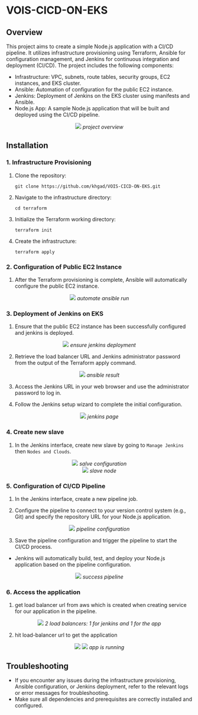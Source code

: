 # VOIS-CICD-ON-EKS

## Overview
This project aims to create a simple Node.js application with a CI/CD pipeline. It utilizes infrastructure provisioning using Terraform, Ansible for configuration management, and Jenkins for continuous integration and deployment (CI/CD). The project includes the following components:

- Infrastructure: VPC, subnets, route tables, security groups, EC2 instances, and EKS cluster.
- Ansible: Automation of configuration for the public EC2 instance.
- Jenkins: Deployment of Jenkins on the EKS cluster using manifests and Ansible.
- Node.js App: A sample Node.js application that will be built and deployed using the CI/CD pipeline.

<div align="center">
<img src="screenshots/project-overview.png">
<i>project overview</i>
</div>

## Installation

### 1. Infrastructure Provisioning
1. Clone the repository:
   ```
   git clone https://github.com/khgad/VOIS-CICD-ON-EKS.git
   ```

2. Navigate to the infrastructure directory:
   ```
   cd terraform
   ```

3. Initialize the Terraform working directory:
   ```
   terraform init
   ```

4. Create the infrastructure:
   ```
   terraform apply
   ```

### 2. Configuration of Public EC2 Instance
1. After the Terraform provisioning is complete, Ansible will automatically configure the public EC2 instance.

<div align="center">
<img src="screenshots/run-ansible-auto.png">
<i>automate ansible run</i>
</div>

### 3. Deployment of Jenkins on EKS
1. Ensure that the public EC2 instance has been successfully configured and jenkins is deployed.

<div align="center">
<img src="screenshots/ensure-jenkins-deployment.png">
<i>ensure jenkins deployment</i>
</div>

2. Retrieve the load balancer URL and Jenkins administrator password from the output of the Terraform apply command.

<div align="center">
<img src="screenshots/ansible-result.png">
<i>ansible result</i>
</div>


3. Access the Jenkins URL in your web browser and use the administrator password to log in.

4. Follow the Jenkins setup wizard to complete the initial configuration.

<div align="center">
<img src="screenshots/jenkins-startup.png">
<i>jenkins page</i>
</div>

### 4. Create new slave
1. In the Jenkins interface, create new slave by going to `Manage Jenkins` then `Nodes and Clouds`.

<div align="center">
<img src="screenshots/slave-creation-1.png">
<i>salve configuration</i>
</div>

<div align="center">
<img src="screenshots/slave-creation-2.png">
<i>slave node</i>
</div>


### 5. Configuration of CI/CD Pipeline
1. In the Jenkins interface, create a new pipeline job.

2. Configure the pipeline to connect to your version control system (e.g., Git) and specify the repository URL for your Node.js application.

<div align="center">
<img src="screenshots/pipeline-configuration.png">
<i>pipeline configuration</i>
</div>

3. Save the pipeline configuration and trigger the pipeline to start the CI/CD process.

- Jenkins will automatically build, test, and deploy your Node.js application based on the pipeline configuration.

<div align="center">
<img src="screenshots/success-pipeline.png">
<i>success pipeline</i>
</div>

### 6. Access the application
1. get load balancer url from aws which is created when creating service for our application in the pipeline.

<div align="center">
<img src="screenshots/load-balancers.png">
<i>2 load balancers: 1 for jenkins and 1 for the app</i>
</div>


2. hit load-balancer url to get the application

<div align="center">
<img src="screenshots/access-app-1.png">
<img src="screenshots/access-app-2.png">
<i>app is running</i>
</div>

## Troubleshooting
- If you encounter any issues during the infrastructure provisioning, Ansible configuration, or Jenkins deployment, refer to the relevant logs or error messages for troubleshooting.
- Make sure all dependencies and prerequisites are correctly installed and configured.
